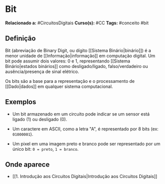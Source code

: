 # Bit

**Relacionado a:** #CircuitosDigitais
**Curso(s):** #CC
**Tags:** #conceito #bit

## Definição

Bit (abreviação de Binary Digit, ou dígito [[Sistema Binário|binário]]) é a menor unidade de [[Informação|informação]] em computação digital. Um bit pode assumir dois valores: 0 e 1, representando [[Sistema Binário|estados binários]] como desligado/ligado, falso/verdadeiro ou ausência/presença de sinal elétrico.

Os bits são a base para a representação e o processamento de [[Dado|dados]] em qualquer sistema computacional.

## Exemplos

- Um bit armazenado em um circuito pode indicar se um sensor está ligado (1) ou desligado (0).
    
- Um caractere em ASCII, como a letra "A", é representado por 8 bits (ex: `01000001`).
    
- Um pixel em uma imagem preto e branco pode ser representado por um único bit: `0 = preto`, `1 = branco`.

## Onde aparece

- [[1. Introdução aos Circuitos Digitais|Introdução aos Circuitos Digitais]]